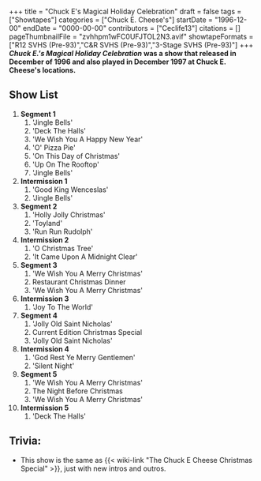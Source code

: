 +++
title = "Chuck E's Magical Holiday Celebration"
draft = false
tags = ["Showtapes"]
categories = ["Chuck E. Cheese's"]
startDate = "1996-12-00"
endDate = "0000-00-00"
contributors = ["Ceclife13"]
citations = []
pageThumbnailFile = "zvhhpm1wFC0UFJTOL2N3.avif"
showtapeFormats = ["R12 SVHS (Pre-93)","C&R SVHS (Pre-93)","3-Stage SVHS (Pre-93)"]
+++
***Chuck E.'s Magical Holiday Celebration* was a show that released in December of 1996 and also played in December 1997 at Chuck E. Cheese's locations.**

## Show List

1.  **Segment 1**
    1.  'Jingle Bells'
    2.  'Deck The Halls'
    3.  'We Wish You A Happy New Year'
    4.  'O' Pizza Pie'
    5.  'On This Day of Christmas'
    6.  'Up On The Rooftop'
    7.  'Jingle Bells'
2.  **Intermission 1**
    1.  'Good King Wenceslas'
    2.  'Jingle Bells'
3.  **Segment 2**
    1.  'Holly Jolly Christmas'
    2.  'Toyland'
    3.  'Run Run Rudolph'
4.  **Intermission 2**
    1.  'O Christmas Tree'
    2.  'It Came Upon A Midnight Clear'
5.  **Segment 3**
    1.  'We Wish You A Merry Christmas'
    2.  Restaurant Christmas Dinner
    3.  'We Wish You A Merry Christmas'
6.  **Intermission 3**
    1.  'Joy To The World'
7.  **Segment 4**
    1.  'Jolly Old Saint Nicholas'
    2.  Current Edition Christmas Special
    3.  'Jolly Old Saint Nicholas'
8.  **Intermission 4**
    1.  'God Rest Ye Merry Gentlemen'
    2.  'Silent Night'
9.  **Segment 5**
    1.  'We Wish You A Merry Christmas'
    2.  The Night Before Christmas
    3.  'We Wish You A Merry Christmas'
10. **Intermission 5**
    1.  'Deck The Halls'

## Trivia:

- This show is the same as {{< wiki-link "The Chuck E Cheese Christmas Special" >}}, just with new intros and outros.
